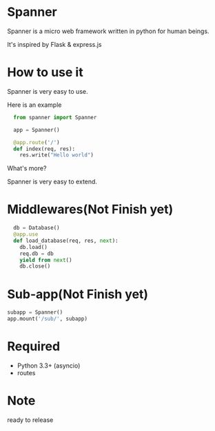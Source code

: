 # Spanner

Spanner is a micro web framework written in python for human beings.

It's inspired by Flask & express.js

# How to use it

Spanner is very easy to use.

Here is an example

```````````python
  from spanner import Spanner

  app = Spanner()

  @app.route('/')
  def index(req, res):
    res.write("Hello world")

```````````

What's more?

Spanner is very easy to extend.

# Middlewares(Not Finish yet)

```````````python
  db = Database()
  @app.use
  def load_database(req, res, next):
    db.load()
    req.db = db
    yield from next()
    db.close()
```````````


# Sub-app(Not Finish yet)

`````````python
subapp = Spanner()
app.mount('/sub/', subapp)
`````````


# Required

 - Python 3.3+ (asyncio)
 - routes


# Note

ready to release
